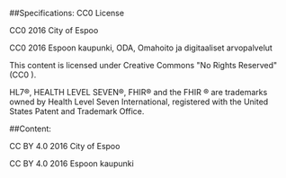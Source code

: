 
##Specifications:
CC0 License

CC0 2016 City of Espoo

CC0 2016 Espoon kaupunki, ODA, Omahoito ja digitaaliset arvopalvelut

This content is licensed under Creative Commons "No Rights Reserved" (CC0 ).

HL7®, HEALTH LEVEL SEVEN®, FHIR® and the FHIR ® are trademarks owned by Health Level Seven International, registered with the United States Patent and Trademark Office.

##Content:

CC BY 4.0 2016 City of Espoo

CC BY 4.0 2016 Espoon kaupunki
